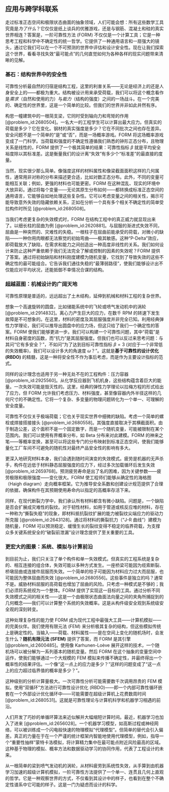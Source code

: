 ## 应用与跨学科联系

走过标准正态空间和极限状态曲面的抽象领域，人们可能会想：所有这些数学工具究竟是*为了什么*？它仅仅是纸上谈兵的优雅游戏，还是与钢筋、混凝土和硅的真实世界相连？答案是，一阶可靠性方法 (FORM) 不仅仅是一个计算工具；它是一种思考工程和科学中不确定性的统一哲学。它提供了一种通用语言和一扇强大的镜头，通过它我们可以在一个不可预测的世界中评估和设计安全性。现在让我们探索这个世界，看看寻找失效“最可能点”的几何直觉如何为各种各样的现实问题带来清晰的见解。

### 基石：结构世界中的安全性

可靠性分析最自然的归宿是结构工程，这里的利害关系——无论是经济上的还是人身安全上的——都极为重大。结构被设计用来承受荷载，我们可以将这个概念看作是*需求*（自然和使用的力）与*能力*（结构的强度）之间的一场战斗。在一个完美的、确定性的世界里，这是一个简单的比较。但我们的世界并非如此井然有序。

构思一幢建筑中的一根简支梁，它同时受到轴向力和弯矩的作用 [@problem_id:2680504]。一名大一的工程学生可以计算出最大应力。但真实的荷载是多少？它在变化。钢材的真实强度是多少？它在不同批次之间也存在差异。安全问题不是一个简单的“是”或“否”，而是一场概率游戏。FORM 将这场概率游戏变成了一门科学。当荷载和强度的不确定性遵循我们熟悉的钟形正态分布，且物理关系是线性的，FORM 提供了一个极其简单的结果：可靠性指标 $\beta$ 就是平均安全裕度除以其标准差。这是衡量我们的设计离“失效”有多少个“标准差”的最直接的度量。

当然，现实很少那么简单。像强度这样的材料属性和像梁截面面积这样的几何属性，通常用非对称的分布来描述更合适，比如对数正态分布。此外，不同的变量可能相互关联；例如，更强的材料也可能更密。FORM 在这种混乱、现实的环境中大放异彩。通过将每个变量——无论其原生分布如何——都转换成标准正态空间的通用语言，它能够自如地处理这些复杂性。它可以考虑变量之间的相关性，揭示可能导致意外失效的隐藏依赖关系，正如在分析一个具有多个相关不确定性的简单受拉构件时所见 [@problem_id:2680508]。

当我们考虑更复杂的失效模式时，FORM 在结构工程中的真正威力就显现出来了。以细长柱的屈曲为例 [@problem_id:2620881]。与屈服的渐进式失效不同，屈曲是一种突然的、灾难性的失稳。一根柱子在屈曲前能承受的荷载，对微小的缺陷——一种你用肉眼都无法察觉的初始弯曲——极其敏感。这种“P-Delta”效应，即荷载放大了缺陷，在需求和能力之间创造出一种高度非线性的关系。我们如何设计来防止这种严重依赖于我们无法完全了解或控制的因素的失效呢？FORM 提供了答案。通过将初始缺陷和材料刚度建模为随机变量，它找到了导致失效的这些不确定性的最可能组合。它告诉我们通往失稳的“最薄弱路径”，使我们能够设计出不仅能应对平均状况，还能抵御不幸情况合谋的结构。

### 超越蓝图：机械设计的广阔天地

可靠性原理是普适的，远远超出了土木结构，延伸到机械和材料工程的复杂世界。

想象一个高速旋转的圆盘，比如储能系统中的飞轮或喷气发动机中的涡轮 [@problem_id:2914832]。离心力产生巨大的应力，在数千 RPM 的转速下发生故障是不可想象的。在这里，材料的密度及其屈服强度并非完全已知。利用经典弹性力学理论，我们可以推导出圆盘中的应力场，但这只给了我们一个确定性的答案。FORM 使我们能够更进一步。我们可以构建一个可靠性问题，其中“荷载”是材料自身密度的函数，而“抗力”是其屈服强度。但我们也可以反过来思考问题：与其问“它有多安全？”，不如问“为了达到目标可靠性指标 $\beta=3$ (对应于一个非常低的失效概率)，我们可以设计多大的角速度 $\omega$？”。这就是**基于可靠性的设计优化 (RBDO)** 的精髓，这是一种将安全性不作为事后考虑，而是作为主要设计指标的范式。

同样的设计理念也适用于另一种无处不在的工程构件：压力容器 [@problem_id:2925560]。从化学反应器到飞机机身，这些结构蕴含着巨大的能量。一次失效可能是毁灭性的。这里，经典的弹性力学理论以拉梅方程的形式给出了应力，但 FORM 允许我们考虑压力、材料强度，甚至像容器内外半径这样的几何尺寸的不确定性。它将一个复杂、多变量的物理问题转化为一个单一、可理解的安全度量。

可靠性不仅仅关乎极端荷载；它也关乎现实世界中细微的缺陷。考虑一个简单的螺栓或焊接搭接接头 [@problem_id:2680558]。其强度直接取决于其横截面积。由于制造公差，这个面积不是一个固定数字，而是一个随机变量，可能被限制在某个范围内。我们可以使用有界概率分布，如 Beta 分布来对此建模。FORM 的神来之笔——等概率变换，甚至可以将这些专门的分布映射到标准正态空间，使我们能够量化工厂车间不可避免的随机性对最终产品安全性的影响有多大。

更深入地研究材料本身，我们会遇到随时间演变的失效模式。疲劳是机器的无声杀手，构件在远低于材料静态屈服强度的应力下，经过多次加载循环后发生失效 [@problem_id:2659768]。预测疲劳寿命是出了名的困难，因为关键参数——疲劳极限和极限强度——变化很大。FORM 使工程师们能够从确定性的海格图（Haigh diagram）走向概率框架。它为推导安全系数和创建设计规范提供了合理的依据，确保构件在其预期使用寿命内以指定的高概率存活下来。

同样，在现代断裂力学中，我们承认所有材料都含有微小缺陷。问题是，一个缺陷是否会扩展成灾难性的裂纹。对于韧性材料，如用于管道或核反应堆的材料，存在一种称为“撕裂失稳”的现象，即材料抵抗裂纹扩展的能力被裂纹尖端应力的驱动力所克服 [@problem_id:2643128]。通过将材料的撕裂抗力（“J-R 曲线”）建模为随机量，FORM 可以预测稳定、缓慢生长的裂纹变得不稳定的临界荷载，为支撑众多关键系统安全的“破裂前泄漏”设计理念提供了至关重要的工具。

### 更宏大的图景：系统、模拟与计算前沿

到目前为止，我们只关注了单个构件和单一失效模式。但真实的工程系统是复杂的、相互连接的组合体，失效可能以多种方式发生。一座桥梁可能因为缆索断裂、桥墩屈曲或连接件屈服而失效。一个简单的柱子可能因为材料应力过大而屈服，也可能因为整体屈曲而失效 [@problem_id:2680556]。这些事件是独立的吗？通常不是。威胁材料屈服的高荷载也增加了屈曲的风险。只考虑一种模式是不够的；我们必须将系统视为一个整体。FORM 提供了实现这一目标的工具。通过分析不同失效模式之间的相关性——这是一个由极限状态曲面法向量之间的夹角所捕捉到的几何概念——我们可以计算整个系统的失效概率。这是从构件级安全观到系统级安全观的深刻转变。

这种处理复杂性的能力使 FORM 成为现代工程中最强大工具——计算机模拟——的完美伙伴。我们使用有限元法 (FEM) 来分析极其复杂的结构，但这些模拟传统上是确定性的。当输入——荷载、材料属性——是在空间上变化的随机场时，会发生什么？**随机有限元法 (SFEM)** 提供了答案，而 FORM 是其引擎 [@problem_id:2600485]。使用像 Karhunen-Loève 展开这样的技术，一个随机场可以被分解为一系列基本的随机变量。然后 FORM 在这个抽象的变量空间中运作，使我们能够通过一个大规模的 FEM 模拟来传播不确定性，并最终得出一个概率性的结果评估。一个像“这一点上的应力是多少？”这样的问题变成了“这一点上的应力超过临界值的概率是多少？”。

这种级别的分析计算量极大。一次可靠性分析可能需要数千次调用昂贵的 FEM 模拟。使用“双循环”方法进行可靠性设计优化 (RBDO)——即一个内部可靠性循环嵌套在一个外部设计优化循环中——可能需要在超级计算机上花费数周时间 [@problem_id:2680531]。这就是可靠性理论与计算机科学和机器学习相遇的前沿。

人们开发了巧妙的单循环算法来近似解并大幅缩短计算时间。最近，机器学习也加入了进来 [@problem_id:2656028]。一个机器学习模型，如高斯过程或神经网络，可以被训练成一个闪电般快速的物理模拟“代理模型”。但简单的替代会引入偏差。真正的力量在于在一个严谨的统计框架内智能地使用代理模型，例如，指导一个“重要性抽样”蒙特卡洛模拟，将计算精力集中在最可能点附近风险最高的区域。这种基于物理的模拟、概率方法和数据驱动学习的协同作用，代表了工程设计的未来。

从一根简单的梁到喷气发动机的涡轮，从材料疲劳到系统性失效，从手算到由机器学习加速的超级计算机模拟，一阶可靠性方法提供了一个单一、连贯且几何上直观的哲学。它是一种观察世界的方式，不仅看到其设计中的样子，也看到在整个不确定性谱系中它可能的样子。这是一门为疑虑而设计的科学。